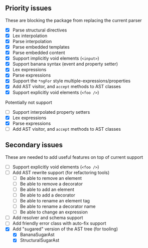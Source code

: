 ## Priority issues

These are blocking the package from replacing the current parser

- [x] Parse structural directives
- [x] Lex interpolation
- [x] Parse interpolation
- [x] Parse embedded templates
- [x] Parse embedded content
- [x] Support implicitly void elements (`<input>`)
- [x] Support banana syntax (event and property setter)
- [x] Lex expressions
- [x] Parse expressions
- [x] Support the `*ngFor` style multiple-expressions/properties
- [x] Add AST visitor, and `accept` methods to AST classes
- [x] Support explicitly void elements (`<foo />`)

Potentially not support

- [ ] Support interpolated property setters
- [x] Lex expressions
- [x] Parse expressions
- [ ] Add AST visitor, and `accept` methods to AST classes

## Secondary issues

These are needed to add useful features on top of current support

- [ ] Support explicitly void elements (`<foo />`)
- [ ] Add AST rewrite support (for refactoring tools)
    - [ ] Be able to remove an element
    - [ ] Be able to remove a decorator
    - [ ] Be able to add an element
    - [ ] Be able to add a decorator
    - [ ] Be able to rename an element tag
    - [ ] Be able to rename a decorator name
    - [ ] Be able to change an expression
- [ ] Add resolver and schema support
- [ ] Add friendly error class with auto-fix support
- [x] Add "sugared" version of the AST tree (for tooling)
    - [x] BananaSugarAst
    - [x] StructuralSugarAst
